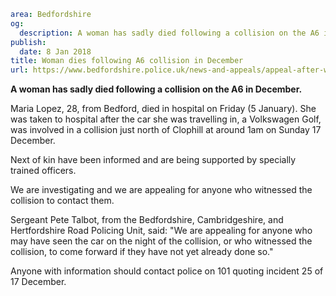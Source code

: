 ```yaml
area: Bedfordshire
og:
  description: A woman has sadly died following a collision on the A6 in December.
publish:
  date: 8 Jan 2018
title: Woman dies following A6 collision in December
url: https://www.bedfordshire.police.uk/news-and-appeals/appeal-after-woman-dies-clophill
```

**A woman has sadly died following a collision on the A6 in December.**

Maria Lopez, 28, from Bedford, died in hospital on Friday (5 January). She was taken to hospital after the car she was travelling in, a Volkswagen Golf, was involved in a collision just north of Clophill at around 1am on Sunday 17 December.

Next of kin have been informed and are being supported by specially trained officers.

We are investigating and we are appealing for anyone who witnessed the collision to contact them.

Sergeant Pete Talbot, from the Bedfordshire, Cambridgeshire, and Hertfordshire Road Policing Unit, said: "We are appealing for anyone who may have seen the car on the night of the collision, or who witnessed the collision, to come forward if they have not yet already done so."

Anyone with information should contact police on 101 quoting incident 25 of 17 December.
